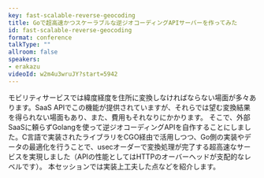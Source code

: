 ```yaml
---
key: fast-scalable-reverse-geocoding
title: Goで超高速かつスケーラブルな逆ジオコーディングAPIサーバーを作ってみた
id: fast-scalable-reverse-geocoding
format: conference
talkType: ""
allroom: false
speakers:
- erakazu
videoId: w2m4u3wruJY?start=5942
---
```

モビリティサービスでは緯度経度を住所に変換しなければならない場面が多々あります。SaaS APIでこの機能が提供されていますが、それらでは望む変換結果を得られない場面もあり、また、費用もそれなりにかかります。
そこで、外部SaaSに頼らずGolangを使って逆ジオコーディングAPIを自作することにしました。C言語で実装されたライブラリをCGO経由で活用しつつ、Go側の実装やデータの最適化を行うことで、usecオーダーで変換処理が完了する超高速なサービスを実現しました（APIの性能としてはHTTPのオーバーヘッドが支配的なレベルです）。
本セッションでは実装上工夫した点などを紹介します。
